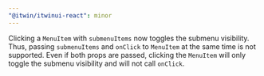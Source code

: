 ```yaml
---
"@itwin/itwinui-react": minor
---
```


Clicking a `MenuItem` with `submenuItems` now toggles the submenu visibility. Thus, passing `submenuItems` and `onClick` to `MenuItem` at the same time is not supported. Even if both props are passed, clicking the `MenuItem` will only toggle the submenu visibility and will not call `onClick`.
